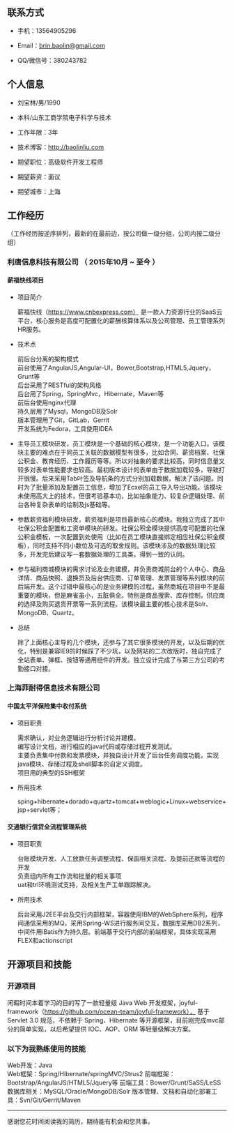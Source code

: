 
## 联系方式

* 手机：13564905296

* Email：brin.baolin@gmail.com

* QQ/微信号：380243782

## 个人信息

* 刘宝林/男/1990

* 本科/山东工商学院电子科学与技术

* 工作年限：3年

* 技术博客：http://baolinliu.com

* 期望职位：高级软件开发工程师

* 期望薪资：面议

* 期望城市：上海

## 工作经历

（工作经历按逆序排列，最新的在最前边，按公司做一级分组，公司内按二级分组）

### 利唐信息科技有限公司 （ 2015年10月 ~ 至今 ）

#### 薪福快线项目
* 项目简介     

  薪福快线（https://www.cnbexpress.com） 是一款人力资源行业的SaaS云平台，核心服务是高度可配置化的薪酬核算体系以及公司管理、员工管理系列HR服务。

* 技术点    

  前后台分离的架构模式    
  前台使用了AngularJS,Angular-UI，Bower,Bootstrap,HTML5,Jquery，Grunt等  
  后台采用了RESTful的架构风格    
  后台用了Spring，SpringMvc，Hibernate，Maven等    
  前后台使用nginx代理     
  持久层用了Mysql，MongoDB及Solr      
  版本管理用了Git，GitLab，Gerrit    
  开发系统为Fedora，工具使用IDEA

* 主导员工模块研发，员工模块是一个基础的核心模块，是一个功能入口。该模块主要的难点在于同员工关联的数据模型有很多，比如合同、薪资档案、社保公积金、教育经历、工作履历等等。所以对抽象的要求比较高，同时信息量又较多对表单性能要求也较高。最初版本设计的表单由于数据加载较多，导致打开很慢。后来采用Tab叶签及导航条的方式分别加载数据，解决了该问题。同时为了批量添加及配置员工信息，增加了Ecxel的员工导入导出功能。该模块未使用高大上的技术，但很考验基本功，比如抽象能力、较复杂逻辑处理、前台各种复杂表单的绘制及js基础等。

* 参数薪资福利模块研发，薪资福利是项目最新核心的模块。我独立完成了其中社保公积金配置和工资单模块的研发。社保公积金模块提供高度可配置的社保公积金模板，一次配置到处使用（比如在员工模块直接绑定相应社保公积金模板），同时支持不同小数位及可选的取舍规则。该模块涉及的数据处理比较多，开发完后建议写一套数据处理的工具类，得到一致的认同。

* 参与福利商城模块的需求讨论及业务建模，并负责商城前台的个人中心、商品详情、商品快照、退换货及后台供应商、订单管理、发票管理等系列模块的前后端开发。这个过错中最核心的是业务建模的过程，虽然商城在项目中不是最重要的模块，但是麻雀虽小，五脏俱全。特别是商品搜索、库存控制，供应商的选择及购买退货开票等一系列流程。该模块最主要的核心技术是Solr、MongoDB、Quartz。

* 总结     

  除了上面核心主导的几个模块，还参与了其它很多模块的开发，以及后期的优化，特别是兼容IE9的时候踩了不少坑，以及网站的二次改版时，独自完成了全站表单、弹框、按钮等通用组件的开发。独立设计完成了与第三方公司的考勤接口对接。


### 上海菲耐得信息技术有限公司     

#### 中国太平洋保险集中收付系统

* 项目职责    

  需求确认，对业务逻辑进行分析讨论并建模。    
  编写设计文档，进行相应的java代码或存储过程开发测试。    
  主要负责集中付款和发票模块，并独自设计开发了后台任务调度功能，实现java模块、存储过程及shell脚本的自定义调度。    
  项目用的典型的SSH框架    

* 所用技术    

  sping+hibernate+dorado+quartz+tomcat+weblogic+Linux+webservice+jsp+servlet等；

#### 交通银行信贷全流程管理系统

* 项目职责    

  台账模块开发、人工放款任务调整流程、保函相关流程、及提前还款等流程的开发    
  负责组内所有工作流和批量的相关事项     
  uat和trl环境测试支持，及相关生产工单跟踪解决。

* 所用技术    

  后台采用J2EE平台及交行内部框架，容器使用IBM的WebSphere系列，程序间通信采用的MQ，采用Spring-WS进行服务间交互，数据库采用DB2系列，中间件用iBatis作为持久层。前端基于交行内部的前端框架，具体实现采用FLEX和actionscript


## 开源项目和技能

### 开源项目    

  闲暇时间本着学习的目的写了一款轻量级 Java Web 开发框架，joyful-framework（https://github.com/ocean-team/joyful-framework）， 基于Servlet 3.0 规范，不依赖于 Spring、Hibernate 等开源框架，目前刚完成mvc部分的简单实现，以后希望提供 IOC、AOP、ORM 等轻量级解决方案。

### 以下为我熟练使用的技能    

  Web开发：Java     
  Web框架：Spring/Hibernate/springMVC/Strus2
  前端框架：Bootstrap/AngularJS/HTML5/Jquery等
  前端工具：Bower/Grunt/SaSS/LeSS
  数据库相关：MySQL/Oracle/MongoDB/Solr
  版本管理、文档和自动化部署工具：Svn/Git/Gerrit/Maven

---
感谢您花时间阅读我的简历，期待能有机会和您共事。
